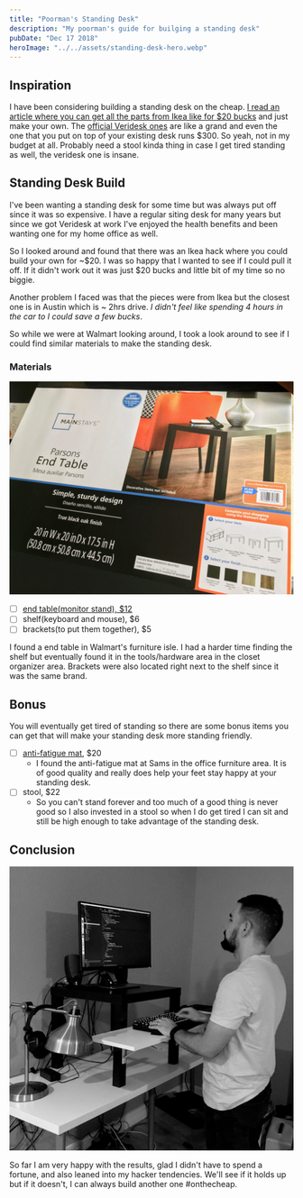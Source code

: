 ```yaml
---
title: "Poorman's Standing Desk"
description: "My poorman's guide for builging a standing desk"
pubDate: "Dec 17 2018"
heroImage: "../../assets/standing-desk-hero.webp"
---
```


## Inspiration

I have been considering building a standing desk on the cheap. [I read an article where you can get all the parts from Ikea like for \$20 bucks](http://iamnotaprogrammer.com/Ikea-Standing-desk-for-22-dollars.html) and just make your own. The [official Veridesk ones](https://www.amazon.com/VARIDESK-Height-Adjustable-Standing-Desk-Pro/dp/B00BBFXBF4) are like a grand and even the one that you put on top of your existing desk runs \$300. So yeah, not in my budget at all. Probably need a stool kinda thing in case I get tired standing as well, the veridesk one is insane.

## Standing Desk Build

I've been wanting a standing desk for some time but was always put off since it was so expensive. I have a regular siting desk for many years but since we got Veridesk at work I've enjoyed the health benefits and been wanting one for my home office as well.

So I looked around and found that there was an Ikea hack where you could build your own for ~$20. I was so happy that I wanted to see if I could pull it off. If it didn't work out it was just $20 bucks and little bit of my time so no biggie.

Another problem I faced was that the pieces were from Ikea but the closest one is in Austin which is ~ 2hrs drive. _I didn't feel like spending 4 hours in the car to I could save a few bucks_.

So while we were at Walmart looking around, I took a look around to see if I could find similar materials to make the standing desk.

### Materials

![end table from Walmart](../../assets/end-table.webp)

- [ ] [end table(monitor stand), \$12](https://www.walmart.com/ip/Mainstays-Parsons-End-Table-Multiple-Colors/47827019)
- [ ] shelf(keyboard and mouse), \$6
- [ ] brackets(to put them together), \$5

I found a end table in Walmart's furniture isle. I had a harder time finding the shelf but eventually found it in the tools/hardware area in the closet organizer area. Brackets were also located right next to the shelf since it was the same brand.

## Bonus

You will eventually get tired of standing so there are some bonus items you can get that will make your standing desk more standing friendly.

- [ ] [anti-fatigue mat](https://www.samsclub.com/sams/comfort-mat-20-x-39-black/prod20640234.ip), \$20
  - I found the anti-fatigue mat at Sams in the office furniture area. It is of good quality and really does help your feet stay happy at your standing desk.
- [ ] stool, \$22
  - So you can't stand forever and too much of a good thing is never good so I also invested in a stool so when I do get tired I can sit and still be high enough to take advantage of the standing desk.

## Conclusion

![happy dev](../../assets/standing-desk.webp)

So far I am very happy with the results, glad I didn't have to spend a fortune, and also leaned into my hacker tendencies. We'll see if it holds up but if it doesn't, I can always build another one #onthecheap.
